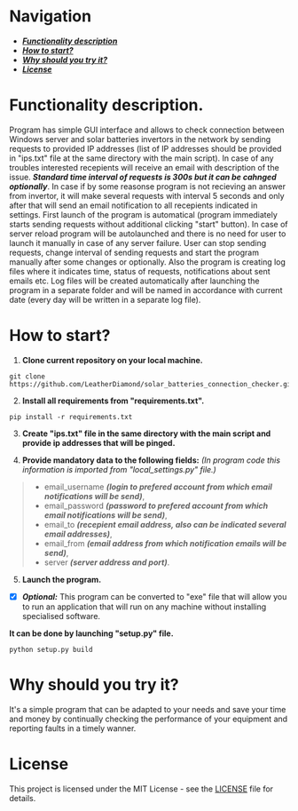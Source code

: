 # Navigation

* ***[Functionality description](#functionality-description)***
* ***[How to start?](#how-to-start)***
* ***[Why should you try it?](#why-should-you-try-it)***
* ***[License](#license)***


# Functionality description.


Program has simple GUI interface and allows to check connection between Windows server and solar batteries invertors in the network by sending requests to provided IP addresses (list of IP addresses should be provided in "ips.txt" file at the same directory with the main script). 
In case of any troubles interested recepients will receive an email with description of the issue.
***Standard time interval of requests is 300s but it can be cahnged optionally***. In case if by some reasonse program is not recieving an answer from invertor,
it will make several requests with interval 5 seconds and only after that will send an email notification to all recepients indicated in settings.
First launch of the program is automatical (program immediately starts sending requests without additional clicking "start" button). In case of server reload program will be autolaunched and there is no need for user to launch it manually in case of any server failure. 
User can stop sending requests, change interval of sending requests and start the program manually after some changes or optionally.
Also the program is creating log files where it indicates time, status of requests, notifications about sent emails etc. Log files will be created automatically
after launching the program in a separate folder and will be named in accordance with current date (every day will be written in a separate log file).


# How to start?

1. **Clone current repository on your local machine.**
```
git clone https://github.com/LeatherDiamond/solar_batteries_connection_checker.git
```
2. **Install all requirements from "requirements.txt".**
```
pip install -r requirements.txt
```

3. **Create "ips.txt" file in the same directory with the main script and provide ip addresses that will be pinged.**

4. **Provide mandatory data to the following fields:** *(In program code this information is imported from "local_settings.py" file.)*
 > - email_username ***(login to prefered account from which email notifications will be send)***,
 > - email_password ***(password to prefered account from which email notifications will be send)***,
 > - email_to ***(recepient email address, also can be indicated several email addresses)***,
 > - email_from ***(email address from which notification emails will be send)***,
 > - server ***(server address and port)***.
 
 5. **Launch the program.**
 
 - [x] ***Optional:*** This program can be converted to "exe" file that will allow you to run an application that will run on any machine without installing specialised software.
 
 **It can be done by launching "setup.py" file.**
 ```
 python setup.py build
 ```
 
 # Why should you try it?
 
 It's a simple program that can be adapted to your needs and save your time and money by continually checking the performance of your equipment 
 and reporting faults in a timely wanner.


# License

This project is licensed under the MIT License - see the [LICENSE](https://github.com/LeatherDiamond/solar_batteries_connection_checker/blob/master/LICENCE) file for details.
